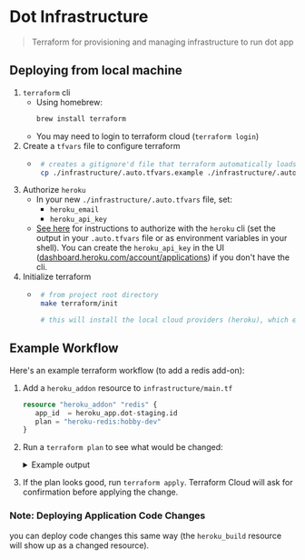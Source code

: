 # Dot Infrastructure
> Terraform for provisioning and managing infrastructure to run dot app

## Deploying from local machine
1. `terraform` cli  
   * Using homebrew:
      ```sh
      brew install terraform
      ```
   * You may need to login to terraform cloud (`terraform login`)
1. Create a `tfvars` file to configure terraform
   * ```sh
      # creates a gitignore'd file that terraform automatically loads at runtime
      cp ./infrastructure/.auto.tfvars.example ./infrastructure/.auto.tfvars
      ```
1. Authorize `heroku`
   * In your new `./infrastructure/.auto.tfvars` file, set:
      * `heroku_email`
      * `heroku_api_key`
   * [See here](https://devcenter.heroku.com/articles/using-terraform-with-heroku#obtaining-an-authorization-token) for instructions to authorize with the `heroku` cli (set the output in your `.auto.tfvars` file or as environment variables in your shell).  You can create the `heroku_api_key` in the UI ([dashboard.heroku.com/account/applications](https://dashboard.heroku.com/account/applications)) if you don't have the cli.
1. Initialize terraform
   * ```sh
      # from project root directory
      make terraform/init

      # this will install the local cloud providers (heroku), which essentially is taking terraform code and making heroku api calls on your behalf.
      ```

## Example Workflow
Here's an example terraform workflow (to add a redis add-on):
1. Add a `heroku_addon` resource to `infrastructure/main.tf`
   ```terraform
   resource "heroku_addon" "redis" {
      app_id  = heroku_app.dot-staging.id
      plan = "heroku-redis:hobby-dev"
   }
   ```
1. Run a `terraform plan` to see what would be changed:
   <details>
      <summary>Example output</summary>

      ```sh
      # from ./infrastructure directory
      terraform plan

      # example output
      heroku_app.dot-staging: Refreshing state... [id=1dccef3f-6171-41e8-9aef-27662fe461d9]
      heroku_addon.logging: Refreshing state... [id=d8ad2353-19a5-4338-a57e-0e25fa1ec270]
      heroku_build.dot-staging: Refreshing state... [id=cd6dae38-5fc3-4b95-950a-a7ac5f7cc94e]
      heroku_formation.dot-staging_formation: Refreshing state... [id=1ec29859-6284-48b3-84b2-015bf685a087]

      Terraform used the selected providers to generate the following execution plan. Resource actions are indicated with the following symbols:
      + create

      Terraform will perform the following actions:

      # heroku_addon.redis will be created
      + resource "heroku_addon" "redis" {
            + app_id            = "..."
            + config_var_values = (sensitive value)
            + config_vars       = (known after apply)
            + id                = (known after apply)
            + name              = (known after apply)
            + plan              = "heroku-redis:hobby-dev"
            + provider_id       = (known after apply)
         }

      Plan: 1 to add, 0 to change, 0 to destroy.

      ──────────────────────────────────────────────────────────────────────────────────────────────────────────────────────────────────────────────────────────────────────────────────────────────────────────────────────────────────────────────────────────────────────────────────────────────────────────────────────────

      Note: You didn't use the -out option to save this plan, so Terraform can't guarantee to take exactly these actions if you run "terraform apply" now.
      ```
      
   </details>
1. If the plan looks good, run `terraform apply`.  Terraform Cloud will ask for confirmation before applying the change.

### Note: Deploying Application Code Changes
you can deploy code changes this same way (the `heroku_build` resource will show up as a changed resource).